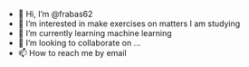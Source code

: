 - 👋 Hi, I’m @frabas62
- 👀 I’m interested in make exercises on matters I am studying
- 🌱 I’m currently learning machine learning 
- 💞️ I’m looking to collaborate on ...
- 📫 How to reach me by email

<!---
frabas62/frabas62 is a ✨ special ✨ repository because its `README.md` (this file) appears on your GitHub profile.
You can click the Preview link to take a look at your changes.
--->
